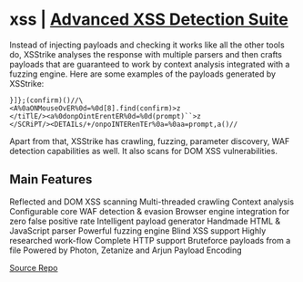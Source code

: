 # xss | [Advanced XSS Detection Suite](https://github.com/oneplus-x/XSStrike.git)
Instead of injecting payloads and checking it works like all the other tools do, XSStrike analyses the response with multiple parsers and then crafts payloads that are guaranteed to work by context analysis integrated with a fuzzing engine. Here are some examples of the payloads generated by XSStrike:
~~~
}]};(confirm)()//\
<A%0aONMouseOvER%0d=%0d[8].find(confirm)>z
</tiTlE/><a%0donpOintErentER%0d=%0d(prompt)``>z
</SCRiPT/><DETAILs/+/onpoINTERenTEr%0a=%0aa=prompt,a()//
~~~
Apart from that, XSStrike has crawling, fuzzing, parameter discovery, WAF detection capabilities as well. It also scans for DOM XSS vulnerabilities.

## Main Features
Reflected and DOM XSS scanning
Multi-threaded crawling
Context analysis
Configurable core
WAF detection & evasion
Browser engine integration for zero false positive rate
Intelligent payload generator
Handmade HTML & JavaScript parser
Powerful fuzzing engine
Blind XSS support
Highly researched work-flow
Complete HTTP support
Bruteforce payloads from a file
Powered by Photon, Zetanize and Arjun
Payload Encoding

[Source Repo](https://github.com/s0md3v/XSStrike.git)
